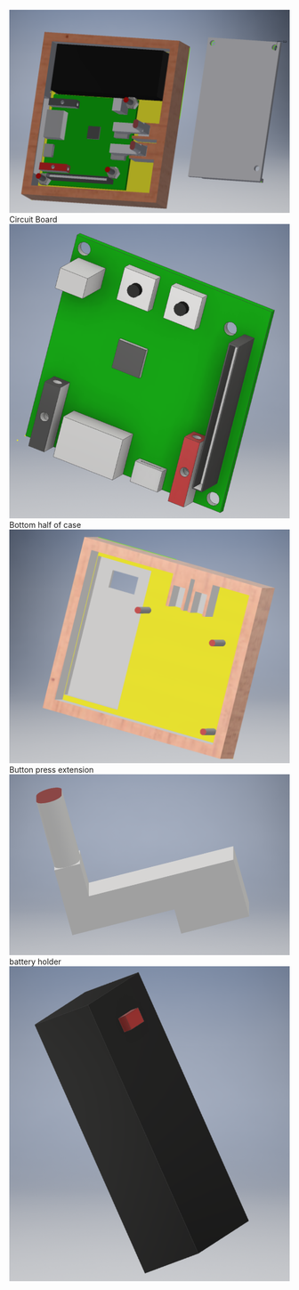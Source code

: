 ![Assembly](https://github.com/radrajith/ESE_323_PCB_Design/blob/master/Pictures/assembly_1_cad.PNG?raw=true)
Circuit Board
![circuit Design](https://github.com/radrajith/ESE_323_PCB_Design/blob/master/Pictures/circuit_design_cad.PNG?raw=true)
Bottom half of case
![bottom case](https://github.com/radrajith/ESE_323_PCB_Design/blob/master/Pictures/bottom_case.PNG?raw=true)
Button press extension
![button press](https://github.com/radrajith/ESE_323_PCB_Design/blob/master/Pictures/button_press.PNG?raw=true)
battery holder
![battery case](https://github.com/radrajith/ESE_323_PCB_Design/blob/master/Pictures/battery_case_Cad.PNG?raw=true)
